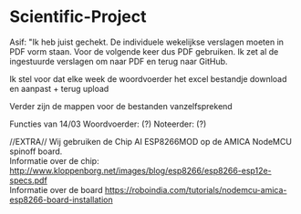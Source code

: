 # Scientific-Project

Asif: "Ik heb juist gechekt. De individuele wekelijkse verslagen moeten in PDF vorm staan. Voor de volgende keer dus PDF gebruiken. Ik zet al de ingestuurde verslagen om naar PDF en terug naar GitHub.

Ik stel voor dat elke week de woordvoerder het excel bestandje download en aanpast + terug upload  

Verder zijn de mappen voor de bestanden vanzelfsprekend

Functies van 14/03
Woordvoerder: (?)
Noteerder: (?)


//EXTRA//
Wij gebruiken de Chip AI ESP8266MOD op de AMICA NodeMCU spinoff board.      
Informatie over de chip: http://www.kloppenborg.net/images/blog/esp8266/esp8266-esp12e-specs.pdf    
Informatie over de board https://roboindia.com/tutorials/nodemcu-amica-esp8266-board-installation

